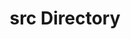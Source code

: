 ---
title: src Directory
description: Save pages under the `src` folder as an alternative to the root `pages` directory.
source: app/api-reference/file-conventions/src-folder
---
